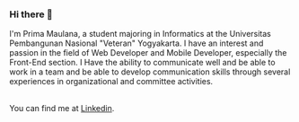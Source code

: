 ### Hi there 👋

I'm Prima Maulana, a student majoring in Informatics at the Universitas Pembangunan Nasional "Veteran" Yogyakarta. I have an interest and passion in the field of Web Developer and Mobile Developer, especially the Front-End section. I Have the ability to communicate well and be able to work in a team and be able to develop communication skills through several experiences in organizational and committee activities.<br><br>

You can find me at [Linkedin](https://www.linkedin.com/in/prima-maulana-hanan-720938294/).

